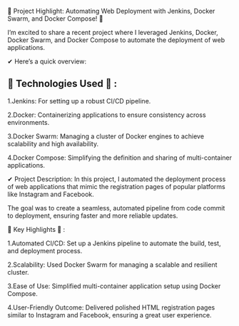 🚀 Project Highlight: Automating Web Deployment with Jenkins, Docker Swarm, and Docker Compose! 🚀

I’m excited to share a recent project where I leveraged Jenkins, Docker, Docker Swarm, and Docker Compose to automate the deployment of web applications.

✔ Here’s a quick overview:

🔹 Technologies Used 🔹 :
--------------------------------
1.Jenkins: For setting up a robust CI/CD pipeline.

2.Docker: Containerizing applications to ensure consistency across environments.

3.Docker Swarm: Managing a cluster of Docker engines to achieve scalability and high availability.

4.Docker Compose: Simplifying the definition and sharing of multi-container applications.

✔ Project Description: In this project, I automated the deployment process of web applications that mimic the registration pages of popular platforms like Instagram and Facebook.

The goal was to create a seamless, automated pipeline from code commit to deployment, ensuring faster and more reliable updates.

🌟 Key Highlights 🌟 :

1.Automated CI/CD: Set up a Jenkins pipeline to automate the build, test, and deployment process.

2.Scalability: Used Docker Swarm for managing a scalable and resilient cluster.

3.Ease of Use: Simplified multi-container application setup using Docker Compose.

4.User-Friendly Outcome: Delivered polished HTML registration pages similar to Instagram and Facebook, ensuring a great user experience.
